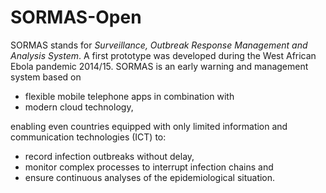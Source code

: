 # SORMAS-Open

SORMAS stands for *Surveillance, Outbreak Response Management and Analysis System*. A first prototype was developed during the West African Ebola pandemic 2014/15. SORMAS is an early warning and management system based on
- flexible mobile telephone apps in combination with
- modern cloud technology, 

enabling even countries equipped with only limited information and communication technologies (ICT) to:

- record infection outbreaks without delay,
- monitor complex processes to interrupt infection chains and  
- ensure continuous analyses of the epidemiological situation.
